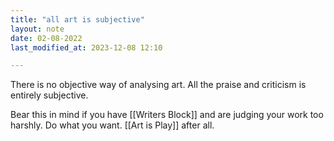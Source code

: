 ```yaml
---
title: "all art is subjective"
layout: note
date: 02-08-2022
last_modified_at: 2023-12-08 12:10

---
```


There is no objective way of analysing art. All the praise and criticism is entirely subjective.

Bear this in mind if you have [[Writers Block]] and are judging your work too harshly. Do what you want. [[Art is Play]] after all. 
